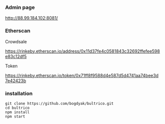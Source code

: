 ### Admin page
http://88.99.184.102:8081/
### Etherscan
Crowdsale

https://rinkeby.etherscan.io/address/0x11d37fe4c0581843c32692ffefee598e83c12df5

Token

https://rinkeby.etherscan.io/token/0x71ff8f9588d4e587d5d4741aa74bee3d7e42423b

### installation
```
git clone https://github.com/bogdyak/bultrico.git
cd bultrico
npm install
npm start
```
